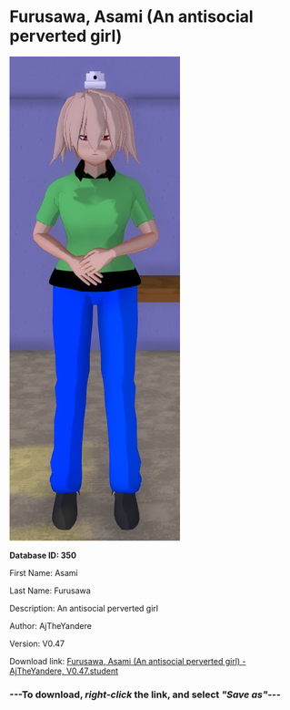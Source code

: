 # Furusawa, Asami (An antisocial perverted girl)

<img src="https://raw.githubusercontent.com/Arbiter1223/Daigaku-Gurashi-Custom-Students/master/Students/Files/Furusawa%2C%20Asami%20(An%20antisocial%20perverted%20girl).png" title="Furusawa, Asami (An antisocial perverted girl) - AjTheYandere, V0.47">

**Database ID: 350**

First Name: Asami

Last Name: Furusawa

Description: An antisocial perverted girl

Author: AjTheYandere

Version: V0.47

Download link: <a href="https://raw.githubusercontent.com/Arbiter1223/Daigaku-Gurashi-Custom-Students/master/Students/Files/Furusawa%2C%20Asami%20(An%20antisocial%20perverted%20girl)%20-%20AjTheYandere%2C%20V0.47.student">Furusawa, Asami (An antisocial perverted girl) - AjTheYandere, V0.47.student</a>

### ---**To download, _right-click_ the link, and select _"Save as"_**---
